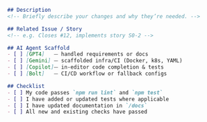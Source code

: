 <!-- Thank you for submitting a Pull Request. Please:
* Read our Pull Request guidelines:
  https://github.com/devartblake/cognify-ide/wiki/pull-requests
* Associate an issue with the Pull Request.
* Ensure that the code is up-to-date with the `main` branch.
* Include a description of the proposed changes and how to test them.
-->
```markdown
## Description
<!-- Briefly describe your changes and why they’re needed. -->

## Related Issue / Story
<!-- e.g. Closes #12, implements story S0-2 -->

## AI Agent Scaffold
- [ ] [GPT4]   ⏤ handled requirements or docs
- [ ] [Gemini] ⏤ scaffolded infra/CI (Docker, k8s, YAML)
- [ ] [Copilot]⏤ in-editor code completion & tests
- [ ] [Bolt]   ⏤ CI/CD workflow or fallback configs

## Checklist
- [ ] My code passes `npm run lint` and `npm test`
- [ ] I have added or updated tests where applicable
- [ ] I have updated documentation in `/docs`
- [ ] All new and existing checks have passed
